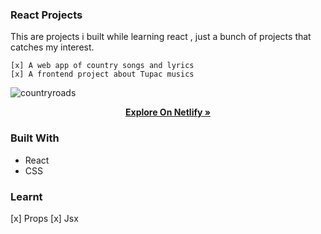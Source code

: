 ### React Projects 

This are projects i built while learning react , just a bunch of projects that catches my interest.

```
[x] A web app of country songs and lyrics
[x] A frontend project about Tupac musics

```


![countryroads](https://user-images.githubusercontent.com/53145644/179251953-337e3066-fd9a-4fe8-8e1e-620d03e24532.png)
  
  <p align="center">    
  <a href="https://strong-pavlova-41ae80.netlify.app/"><strong>Explore On Netlify »</strong></a>
  </p>
  
  ### Built With
- React
- CSS

### Learnt 
[x] Props
[x] Jsx
